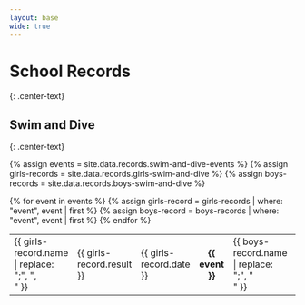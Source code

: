 ```yaml
---
layout: base
wide: true
---
```


# School Records
{: .center-text}

## Swim and Dive
{: .center-text}

{% assign events = site.data.records.swim-and-dive-events %}
{% assign girls-records = site.data.records.girls-swim-and-dive %}
{% assign boys-records = site.data.records.boys-swim-and-dive %}
<div class="overflow-x-auto">
  <table class="no-head">
    <tbody>
      {% for event in events %}
        {% assign girls-record = girls-records | where: "event", event | first %}
        {% assign boys-record = boys-records | where: "event", event | first %}
        <tr>
          <td>{{ girls-record.name | replace: ";", ",<br>" }}</td>
          <td>{{ girls-record.result }}</td>
          <td>{{ girls-record.date }}</td>
          <td style="text-align:center;"><strong>{{ event }}</strong></td>
          <td>{{ boys-record.name | replace: ";", "<br>" }}</td>
          <td>{{ boys-record.result }}</td>
          <td>{{ boys-record.date }}</td>
        </tr>
      {% endfor %}
    </tbody>
  </table>
</div>
